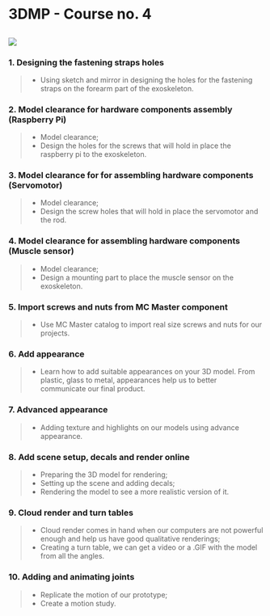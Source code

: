 # 3DMP - Course no. 4
![](https://github.com/Burdun/3DMP_private/blob/main/readme_courses_personal_projects/Orthesis.png)
---------------------------------------------------------------------------------------------------
### 1. Designing the fastening straps holes
> - Using sketch and mirror in designing the holes for the fastening straps on the forearm part of the exoskeleton.
### 2. Model clearance for hardware components assembly (Raspberry Pi)
> - Model clearance;
> - Design the holes for the screws that will hold in place the raspberry pi to the exoskeleton.
### 3. Model clearance for for assembling hardware components (Servomotor)
> - Model clearance;
> - Design the screw holes that will hold in place the servomotor and the rod.
### 4. Model clearance for assembling hardware components (Muscle sensor)
> - Model clearance;
> - Design a mounting part to place the muscle sensor on the exoskeleton.
### 5. Import screws and nuts from MC Master component
> - Use MC Master catalog to import real size screws and nuts for our projects.
### 6. Add appearance
> - Learn how to add suitable appearances on your 3D model. From plastic, glass to metal, appearances help us to better communicate our final product.
### 7. Advanced appearance
> - Adding texture and highlights on our models using advance appearance.
### 8. Add scene setup, decals and render online
> - Preparing the 3D model for rendering;
> - Setting up the scene and adding decals;
> - Rendering the model to see a more realistic version of it.
### 9. Cloud render and turn tables
> - Cloud render comes in hand when our computers are not powerful enough and help us have good qualitative renderings;
> - Creating a turn table, we can get a video or a .GIF with the model from all the angles.
### 10. Adding and animating joints
> - Replicate the motion of our prototype;
> - Create a motion study.
